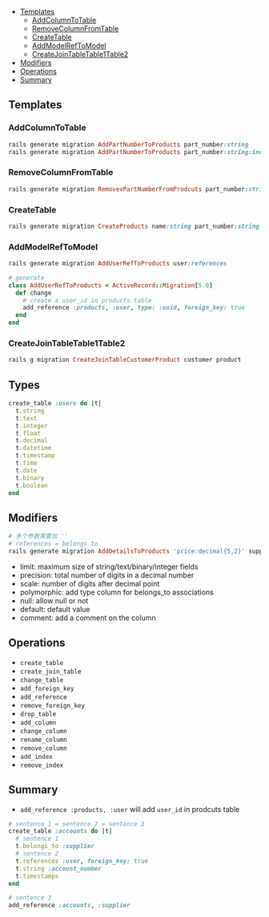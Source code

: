 - [Templates](#templates)
  - [AddColumnToTable](#addcolumntotable)
  - [RemoveColumnFromTable](#removecolumnfromtable)
  - [CreateTable](#createtable)
  - [AddModelRefToModel](#addmodelreftomodel)
  - [CreateJoinTableTable1Table2](#createjointabletable1table2)
- [Modifiers](#modifiers)
- [Operations](#operations)
- [Summary](#summary)

## Templates
### AddColumnToTable
```ruby
rails generate migration AddPartNumberToProducts part_number:string
rails generate migration AddPartNumberToProducts part_number:string:index
```
### RemoveColumnFromTable
```ruby
rails generate migration RemovevPartNumberFromProdcuts part_number:string price:decimal
```

### CreateTable
```ruby
rails generate migration CreateProducts name:string part_number:string
```


### AddModelRefToModel
```ruby
rails generate migration AddUserRefToProducts user:references

# generate
class AddUserRefToProducts < ActiveRecord::Migration[5.0]
  def change
    # create a user_id in products table
    add_reference :products, :user, type: :uuid, foreign_key: true
  end
end
```

### CreateJoinTableTable1Table2
```ruby
rails g migration CreateJoinTableCustomerProduct customer product
```

## Types
```ruby
create_table :users do |t|
  t.string
  t.text
  t.integer
  t.float
  t.decimal
  t.datetime
  t.timestamp
  t.time
  t.date
  t.binary
  t.boolean
end
```



## Modifiers
```ruby
# 多个参数需要加 ''
# references = belongs to 
rails generate migration AddDetailsToProducts 'price:decimal{5,2}' supplier:references{polymorphic}
```
- limit: maximum size of string/text/binary/integer fields
- precision: total number of digits in a decimal number
- scale: number of digits after decimal point
- polymorphic: add type column for belongs_to associations
- null: allow null or not
- default: default value
- comment: add a comment on the column

## Operations
- `create_table`
- `create_join_table`
- `change_table`
- `add_foreign_key`
- `add_reference`
- `remove_foreign_key`
- `drop_table`
- `add_column`
- `change_column`
- `rename_column`
- `remove_column`
- `add_index`
- `remove_index`


## Summary
- `add_reference :products, :user` will add `user_id` in prodcuts table
```ruby
# sentence 1 = sentence 2 = sentence 3
create_table :accounts do |t|
  # sentence 1
  t.belongs_to :supplier
  # sentence 2
  t.references :user, foreign_key: true
  t.string :account_number
  t.timestamps
end

# sentence 3
add_reference :accounts, :supplier
```
